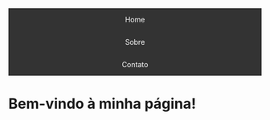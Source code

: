 <!DOCTYPE html>
<html>
<head>
  <title>Minha Página</title>
  <style>
    /* Estilos para o menu */
    ul {
      list-style-type: none;
      margin: 0;
      padding: 0;
      overflow: hidden;
      background-color: #333;
    }

    li {
      float: left;
    }

    li a {
      display: block;
      color: white;
      text-align: center;
      padding: 14px 16px;
      text-decoration: none;
    }

    li a:hover {
      background-color: #111;
    }

  </style>
</head>
<body>
  <ul>
    <li><a href="#home">Home</a></li>
    <li><a href="#sobre">Sobre</a></li>
    <li><a href="#contato">Contato</a></li>
  </ul>

  <h1>Bem-vindo à minha página!</h1>

  <!-- Conteúdo da página -->

</body>
</html>
